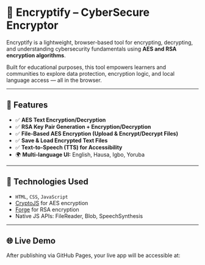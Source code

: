 # 🔐 Encryptify – CyberSecure Encryptor

Encryptify is a lightweight, browser-based tool for encrypting, decrypting, and understanding cybersecurity fundamentals using **AES and RSA encryption algorithms**.

Built for educational purposes, this tool empowers learners and communities to explore data protection, encryption logic, and local language access — all in the browser.

---

## 🌟 Features

- ✅ **AES Text Encryption/Decryption**
- ✅ **RSA Key Pair Generation + Encryption/Decryption**
- ✅ **File-Based AES Encryption (Upload & Encrypt/Decrypt Files)**
- ✅ **Save & Load Encrypted Text Files**
- ✅ **Text-to-Speech (TTS) for Accessibility**
- 🌍 **Multi-language UI:** English, Hausa, Igbo, Yoruba

---

## 🧪 Technologies Used

- `HTML`, `CSS`, `JavaScript`
- [CryptoJS](https://cdnjs.com/libraries/crypto-js) for AES encryption
- [Forge](https://github.com/digitalbazaar/forge) for RSA encryption
- Native JS APIs: FileReader, Blob, SpeechSynthesis

---

## 🌐 Live Demo

After publishing via GitHub Pages, your live app will be accessible at:

